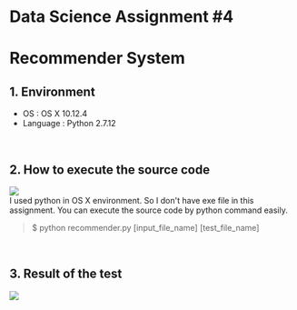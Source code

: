# Data Science Assignment #4  
# Recommender System  
  
## 1. Environment
* OS : OS X 10.12.4
* Language : Python 2.7.12

<br>

## 2. How to execute the source code  
![](pic/21.png)  
I used python in OS X environment. So I don't have exe file in this assignment.
You can execute the source code by python command easily.  

> $ python recommender.py [input_file_name] [test_file_name]  

<br>

## 3. Result of the test  
![](pic/23.png)  